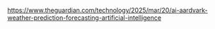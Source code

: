 
https://www.theguardian.com/technology/2025/mar/20/ai-aardvark-weather-prediction-forecasting-artificial-intelligence